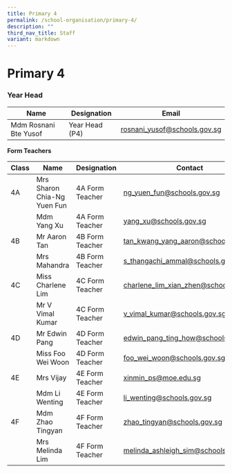 ```yaml
---
title: Primary 4
permalink: /school-organisation/primary-4/
description: ""
third_nav_title: Staff
variant: markdown
---
```

# **Primary 4**

### Year Head

|Name|	Designation|	Email|
|----|----|----|
|Mdm Rosnani Bte Yusof	|Year Head (P4)|	rosnani_yusof@schools.gov.sg|


**Form Teachers**

| Class | Name | Designation | Contact | 
| -------- | -------- | -------- |-------- |
|4A|	Mrs Sharon Chia-Ng Yuen Fun|	4A Form Teacher	|ng_yuen_fun@schools.gov.sg|
||Mdm Yang Xu|	4A Form Teacher	|yang_xu@schools.gov.sg|
|4B	|Mr Aaron Tan|	4B Form Teacher	|tan_kwang_yang_aaron@schools.gov.sg|
||Mrs Mahandra|	4B Form Teacher	|s_thangachi_ammal@schools.gov.sg|
|4C|	Miss Charlene Lim	|4C Form Teacher	|charlene_lim_xian_zhen@schools.gov.sg|
||Mr V Vimal Kumar|4C Form Teacher|v_vimal_kumar@schools.gov.sg|
|4D	|Mr Edwin Pang|	4D Form Teacher	|edwin_pang_ting_how@schools.gov.sg|
||Miss Foo Wei Woon	|4D Form Teacher	|foo_wei_woon@schools.gov.sg|
|4E|	Mrs Vijay	|4E Form Teacher|	xinmin_ps@moe.edu.sg|
||Mdm Li Wenting|	4E Form Teacher	|li_wenting@schools.gov.sg|
4F	|Mdm Zhao Tingyan	|4F Form Teacher	|zhao_tingyan@schools.gov.sg|
||Mrs Melinda Lim	|4F Form Teacher	|melinda_ashleigh_sim@schools.gov.sg|